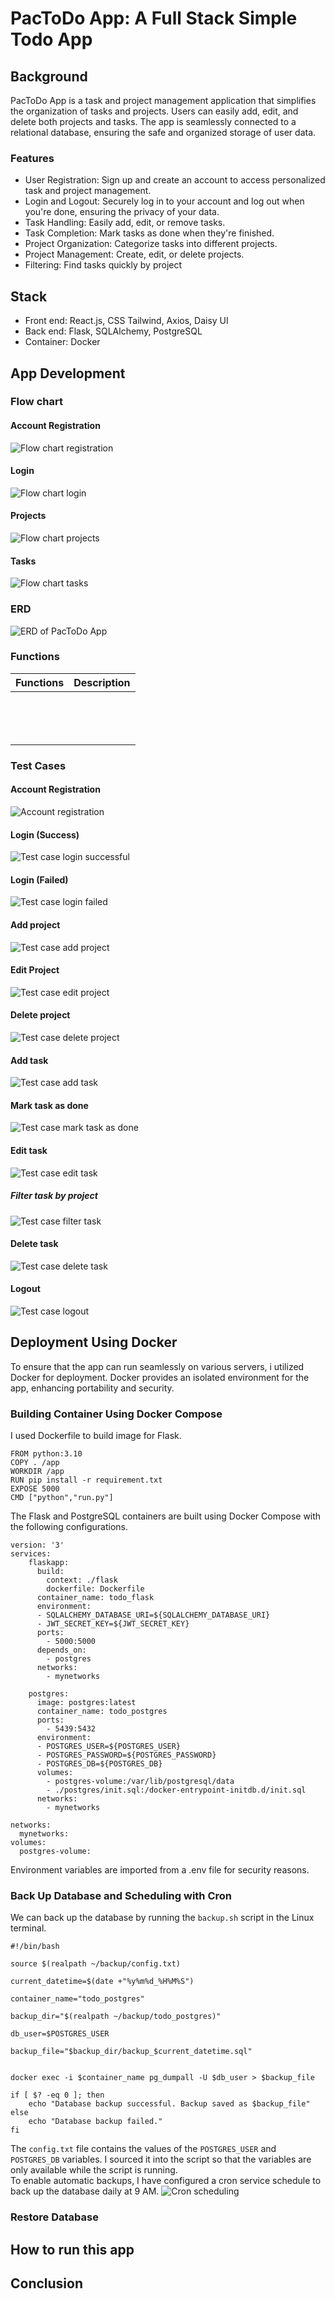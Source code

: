 # PacToDo App: A Full Stack Simple Todo App
## Background
PacToDo App is a task and project management application that simplifies the organization of tasks and projects. Users can easily add, edit, and delete both projects and tasks. The app is seamlessly connected to a relational database, ensuring the safe and organized storage of user data.
### Features
- User Registration: Sign up and create an account to access personalized task and project management.  
- Login and Logout: Securely log in to your account and log out when you're done, ensuring the privacy of your data.  
- Task Handling: Easily add, edit, or remove tasks.
- Task Completion: Mark tasks as done when they're finished.
- Project Organization: Categorize tasks into different projects.
- Project Management: Create, edit, or delete projects.
- Filtering: Find tasks quickly by project

## Stack
- Front end: React.js, CSS Tailwind, Axios, Daisy UI  
- Back end: Flask, SQLAlchemy, PostgreSQL
- Container: Docker

## App Development
### Flow chart
#### Account Registration
![Flow chart registration](./readmeimg/PacTodo_Register.png "Flow chart registration")
#### Login
![Flow chart login](/readmeimg/PacToDo_Login.png "Flow chart login")
#### Projects
![Flow chart projects](/readmeimg/PacToDo_Projects.png "Flow chart projects")
#### Tasks
![Flow chart tasks](/readmeimg/PacToDo_Tasks.png "Flow chart tasks")

### ERD
![ERD of PacToDo App](/readmeimg/TodoERD.png "ERD of PacToDo App")
### Functions
|Functions   |Description   |
|---|---|
|   |   |
|   |   |
|   |   |
|   |   |
|   |   |
|   |   |
|   |   |
|   |   |
|   |   |
|   |   |
|   |   |
|   |   |
|   |   |
|   |   |
### Test Cases
#### Account Registration
![Account registration](./readmeimg/testcase_register.gif "Account registration")
#### Login (Success)
![Test case login successful](./readmeimg/testcase_login_success.gif "Test case login successful")
#### Login (Failed)
![Test case login failed](./readmeimg/testcase_login_fail.gif "Test case login failed")
#### Add project
![Test case add project](./readmeimg/testcase_add_project.gif "Test case add project")
#### Edit Project
![Test case edit project](./readmeimg/testcase_edit_project.gif "Test case edit project")
#### Delete project
![Test case delete project](./readmeimg/testcase_delete_project.gif "Test case delete project")
#### Add task
![Test case add task](./readmeimg/testcase_add_task.gif "Test case add task")
#### Mark task as done
![Test case mark task as done](./readmeimg/testcase_mark_as_done_task.gif "Test case mark task as done")
#### Edit task
![Test case edit task](./readmeimg/testcase_edit_task.gif "Test case edit task")
##### Filter task by project
![Test case filter task](./readmeimg/testcase_filter_task.gif "Test case filter task")
#### Delete task
![Test case delete task](./readmeimg/testcase_delete_task.gif "Test case delete task")
#### Logout
![Test case logout](./readmeimg/testcase_logout.gif "Test case logout")

## Deployment Using Docker
To ensure that the app can run seamlessly on various servers, i utilized Docker for deployment. Docker provides an isolated environment for the app, enhancing portability and security.  
### Building Container Using Docker Compose
I used Dockerfile to build image for Flask.
```
FROM python:3.10
COPY . /app
WORKDIR /app
RUN pip install -r requirement.txt
EXPOSE 5000
CMD ["python","run.py"]
```
The Flask and PostgreSQL containers are built using Docker Compose with the following configurations.
```
version: '3'
services:
    flaskapp:
      build:
        context: ./flask
        dockerfile: Dockerfile
      container_name: todo_flask
      environment:
      - SQLALCHEMY_DATABASE_URI=${SQLALCHEMY_DATABASE_URI}
      - JWT_SECRET_KEY=${JWT_SECRET_KEY}
      ports:
        - 5000:5000
      depends_on: 
        - postgres
      networks:
        - mynetworks
    
    postgres:
      image: postgres:latest
      container_name: todo_postgres
      ports:
        - 5439:5432
      environment:
      - POSTGRES_USER=${POSTGRES_USER}
      - POSTGRES_PASSWORD=${POSTGRES_PASSWORD}
      - POSTGRES_DB=${POSTGRES_DB}
      volumes:
        - postgres-volume:/var/lib/postgresql/data
        - ./postgres/init.sql:/docker-entrypoint-initdb.d/init.sql
      networks: 
        - mynetworks

networks:
  mynetworks:
volumes:
  postgres-volume:

```
Environment variables are imported from a .env file for security reasons.
### Back Up Database and Scheduling with Cron
We can back up the database by running the `backup.sh` script in the Linux terminal.
```
#!/bin/bash

source $(realpath ~/backup/config.txt)

current_datetime=$(date +"%y%m%d_%H%M%S")

container_name="todo_postgres"

backup_dir="$(realpath ~/backup/todo_postgres)"

db_user=$POSTGRES_USER

backup_file="$backup_dir/backup_$current_datetime.sql"


docker exec -i $container_name pg_dumpall -U $db_user > $backup_file

if [ $? -eq 0 ]; then
    echo "Database backup successful. Backup saved as $backup_file"
else
    echo "Database backup failed."
fi
```
The `config.txt` file contains the values of the `POSTGRES_USER` and `POSTGRES_DB` variables. I sourced it into the script so that the variables are only available while the script is running.  
To enable automatic backups, I have configured a cron service schedule to back up the database daily at 9 AM.
![Cron scheduling](./readmeimg/crontab.jpg "Cron scheduling")
### Restore Database
## How to run this app
## Conclusion
